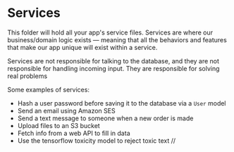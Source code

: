 # Services

This folder will hold all your app's service files. Services are where our business/domain logic exists — meaning that all the behaviors and features that make our app unique will exist within a service. 

Services are not responsible for talking to the database, and they are not responsible for handling incoming input. They are responsible for solving real problems

Some examples of services:

* Hash a user password before saving it to the database via a `User` model
* Send an email using Amazon SES
* Send a text message to someone when a new order is made
* Upload files to an S3 bucket
* Fetch info from a web API to fill in data
* Use the tensorflow toxicity model to reject toxic text
//